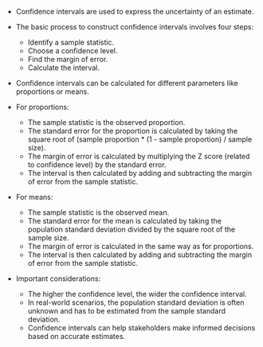 * Confidence intervals are used to express the uncertainty of an estimate.
* The basic process to construct confidence intervals involves four steps:
  * Identify a sample statistic.
  * Choose a confidence level.
  * Find the margin of error.
  * Calculate the interval.
* Confidence intervals can be calculated for different parameters like proportions or means.

* For proportions:
  * The sample statistic is the observed proportion.
  * The standard error for the proportion is calculated by taking the square root of (sample proportion * (1 - sample proportion) / sample size).
  * The margin of error is calculated by multiplying the Z score (related to confidence level) by the standard error.
  * The interval is then calculated by adding and subtracting the margin of error from the sample statistic.

* For means:
  * The sample statistic is the observed mean.
  * The standard error for the mean is calculated by taking the population standard deviation divided by the square root of the sample size.
  * The margin of error is calculated in the same way as for proportions.
  * The interval is then calculated by adding and subtracting the margin of error from the sample statistic.

* Important considerations:
  * The higher the confidence level, the wider the confidence interval.
  * In real-world scenarios, the population standard deviation is often unknown and has to be estimated from the sample standard deviation.
  * Confidence intervals can help stakeholders make informed decisions based on accurate estimates.
